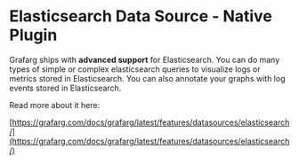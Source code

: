 # Elasticsearch Data Source -  Native Plugin

Grafarg ships with **advanced support** for Elasticsearch. You can do many types of simple or complex elasticsearch queries to visualize logs or metrics stored in Elasticsearch. You can also annotate your graphs with log events stored in Elasticsearch.

Read more about it here:

[https://grafarg.com/docs/grafarg/latest/features/datasources/elasticsearch/](https://grafarg.com/docs/grafarg/latest/features/datasources/elasticsearch/)

